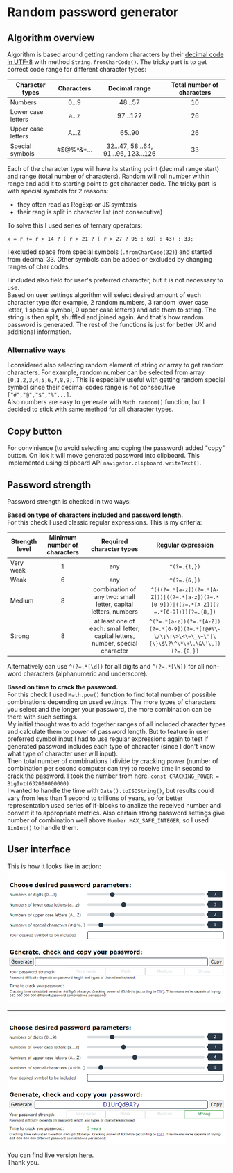 # Random password generator

## Algorithm overview
Algorithm is based around getting random characters by their [decimal code in UTF-8](https://www.w3schools.com/charsets/ref_utf_basic_latin.asp "HTML unicode UTF-8") with method `String.fromCharCode()`. The tricky part is to get correct code range for different character types:     
     
Character types     | Characters | Decimal range                        | Total number of characters
---------------     |:----------:|:-------------:                       |:-------------------------:
Numbers             |0...9       |48...57                               |10
Lower case letters  |a...z       |97...122                              |26
Upper case letters  |A...Z       |65..90                                |26
Special symbols     | #$@%^&*... |32...47, 58...64, 91...96, 123...126  |33
    
Each of the character type will have its starting point (decimal range start) and range (total number of characters). Random will roll number within range and add it to starting point to get character code. The tricky part is with special symbols for 2 reasons:
- they often read as RegExp or JS symtaxis
- their rang is split in character list (not consecutive)    
     
To solve this I used series of ternary operators:
```
x = r += r > 14 ? ( r > 21 ? ( r > 27 ? 95 : 69) : 43) : 33;
```
I excluded space from special symbols (`.fromCharCode(32)`) and started from decimal 33. Other symbols can be added or excluded by changing ranges of char codes.
    
I included also field for user's preferred character, but it is not necessary to use.    
Based on user settings algorithm will select desired amount of each character type (for example, 2 random numbers, 3 random lower case letter, 1 special symbol, 0 upper case letters) and add them to string. The string is then split, shuffled and joined again. And that's how random password is generated. The rest of the functions is just for better UX and additional information.    

### Alternative ways
I considered also selecting random element of string or array to get random characters. For example, random number can be selected from array `[0,1,2,3,4,5,6,7,8,9]`. This is especially useful with getting random special symbol since their decimal codes range is not consecutive `["#","@","$","%"...]`.   
Also numbers are easy to generate with `Math.random()` function, but I decided to stick with same method for all character types.

## Copy button
For convinience (to avoid selecting and coping the password) added "copy" button. On lick it will move generated password into clipboard. This implemented using clipboard API `navigator.clipboard.writeText()`.

## Password strength    
Password strength is checked in two ways:   
       
__Based on type of characters included and password length.__    
For this check I used classic regular expressions. This is my criteria:   
     
Strength level     | Minimum number of characters | Required character types                                                        | Regular expression
---------------    |:----------:                  |:-------------:                                                                  |:-------------------------:
Very weak          |1                             |any                                                                              |`^(?=.{1,})`
Weak               |6                             |any                                                                              |`^(?=.{6,})`
Medium             |8                             |combination of any two: small letter, capital letters, numbers                   |`^(((?=.*[a-z])(?=.*[A-Z]))\|((?=.*[a-z])(?=.*[0-9]))\|((?=.*[A-Z])(?=.*[0-9])))(?=.{8,})`
Strong             |8                             |at least one of each: small letter, capital letters, number, special character   |`^(?=.*[a-z])(?=.*[A-Z])(?=.*[0-9])(?=.*[!@#%\-\/\;\:\>\<\=\_\~\"\|\{\}\$\?\^\*\+\.\&\'\,])(?=.{8,})`
     
Alternatively can use `^(?=.*[\d])` for all digits and `^(?=.*[\W])` for all non-word characters (alphanumeric and underscore).     
      

__Based on time to crack the password.__    
For this check I used `Math.pow()` function to find total number of possible combinations depending on used settings. The more types of characters you select and the longer your password, the more combination can be there with such settings.    
My initial thought was to add together ranges of all included character types and calculate them to power of password length. But to feature in user preferred symbol input I had to use regular expressions again to test if generated password includes each type of character (since I don't know what type of character user will input).     
Then total number of combinations I divide by cracking power (number of combination per second computer can try) to receive time in second to crack the password. I took the number from [here](https://www.thesecurityfactory.be/password-cracking-speed/ "Password cracking speed"). `const CRACKING_POWER = BigInt(632000000000)`   
I wanted to handle the time with `Date().toISOString()`, but results could vary from less than 1 second to trillions of years, so for better representation used series of if-blocks to analize the received number and convert it to appropriate metrics.
Also certain strong password settings give number of combination well above `Number.MAX_SAFE_INTEGER`, so I used `BinInt()` to handle them.

## User interface
This is how it looks like in action:   
<img src="./src/screen.png" />    
***
<img src="./src/doneScreen.png" />    
     
You can find live version [here](https://www.thesecurityfactory.be/password-cracking-speed/ "Password cracking speed").     
Thank you.   